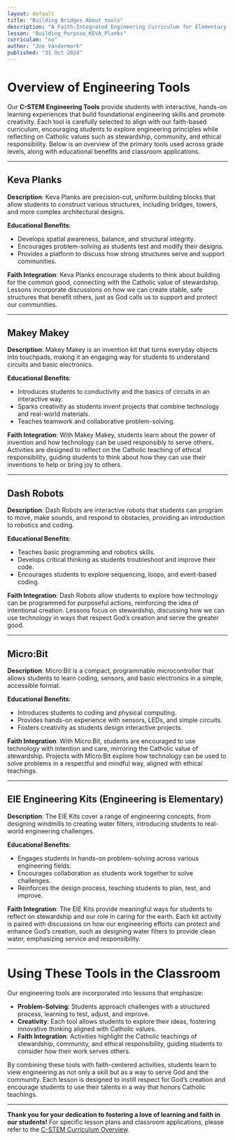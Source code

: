 ```yaml
---
layout: default
title: "Building Bridges About tools"
description: "A Faith-Integrated Engineering Curriculum for Elementary Students."
lesson: "Building_Purpose_KEVA_Planks"
curriculam: "no"
author: "Joe Vandermark"
published: "31 Oct 2024"
---
```


# Overview of Engineering Tools

Our **C-STEM Engineering Tools** provide students with interactive, hands-on learning experiences that build foundational engineering skills and promote creativity. Each tool is carefully selected to align with our faith-based curriculum, encouraging students to explore engineering principles while reflecting on Catholic values such as stewardship, community, and ethical responsibility. Below is an overview of the primary tools used across grade levels, along with educational benefits and classroom applications.

---

## **Keva Planks**
**Description**: Keva Planks are precision-cut, uniform building blocks that allow students to construct various structures, including bridges, towers, and more complex architectural designs.

**Educational Benefits**:
- Develops spatial awareness, balance, and structural integrity.
- Encourages problem-solving as students test and modify their designs.
- Provides a platform to discuss how strong structures serve and support communities.

**Faith Integration**:
Keva Planks encourage students to think about building for the common good, connecting with the Catholic value of stewardship. Lessons incorporate discussions on how we can create stable, safe structures that benefit others, just as God calls us to support and protect our communities.

---

## **Makey Makey**
**Description**: Makey Makey is an invention kit that turns everyday objects into touchpads, making it an engaging way for students to understand circuits and basic electronics.

**Educational Benefits**:
- Introduces students to conductivity and the basics of circuits in an interactive way.
- Sparks creativity as students invent projects that combine technology and real-world materials.
- Teaches teamwork and collaborative problem-solving.

**Faith Integration**:
With Makey Makey, students learn about the power of invention and how technology can be used responsibly to serve others. Activities are designed to reflect on the Catholic teaching of ethical responsibility, guiding students to think about how they can use their inventions to help or bring joy to others.

---

## **Dash Robots**
**Description**: Dash Robots are interactive robots that students can program to move, make sounds, and respond to obstacles, providing an introduction to robotics and coding.

**Educational Benefits**:
- Teaches basic programming and robotics skills.
- Develops critical thinking as students troubleshoot and improve their code.
- Encourages students to explore sequencing, loops, and event-based coding.

**Faith Integration**:
Dash Robots allow students to explore how technology can be programmed for purposeful actions, reinforcing the idea of intentional creation. Lessons focus on stewardship, discussing how we can use technology in ways that respect God’s creation and serve the greater good.

---

## **Micro:Bit**
**Description**: Micro:Bit is a compact, programmable microcontroller that allows students to learn coding, sensors, and basic electronics in a simple, accessible format.

**Educational Benefits**:
- Introduces students to coding and physical computing.
- Provides hands-on experience with sensors, LEDs, and simple circuits.
- Fosters creativity as students design interactive projects.

**Faith Integration**:
With Micro:Bit, students are encouraged to use technology with intention and care, mirroring the Catholic value of stewardship. Projects with Micro:Bit explore how technology can be used to solve problems in a respectful and mindful way, aligned with ethical teachings.

---

## **EIE Engineering Kits (Engineering is Elementary)**
**Description**: The EIE Kits cover a range of engineering concepts, from designing windmills to creating water filters, introducing students to real-world engineering challenges.

**Educational Benefits**:
- Engages students in hands-on problem-solving across various engineering fields.
- Encourages collaboration as students work together to solve challenges.
- Reinforces the design process, teaching students to plan, test, and improve.

**Faith Integration**:
The EIE Kits provide meaningful ways for students to reflect on stewardship and our role in caring for the earth. Each kit activity is paired with discussions on how our engineering efforts can protect and enhance God’s creation, such as designing water filters to provide clean water, emphasizing service and responsibility.

---

# Using These Tools in the Classroom

Our engineering tools are incorporated into lessons that emphasize:
- **Problem-Solving**: Students approach challenges with a structured process, learning to test, adjust, and improve.
- **Creativity**: Each tool allows students to explore their ideas, fostering innovative thinking aligned with Catholic values.
- **Faith Integration**: Activities highlight the Catholic teachings of stewardship, community, and ethical responsibility, guiding students to consider how their work serves others.

By combining these tools with faith-centered activities, students learn to view engineering as not only a skill but as a way to serve God and the community. Each lesson is designed to instill respect for God’s creation and encourage students to use their talents in a way that honors Catholic teachings.

---

**Thank you for your dedication to fostering a love of learning and faith in our students!** For specific lesson plans and classroom applications, please refer to the [C-STEM Curriculum Overview](./curriculum_overview.md).
